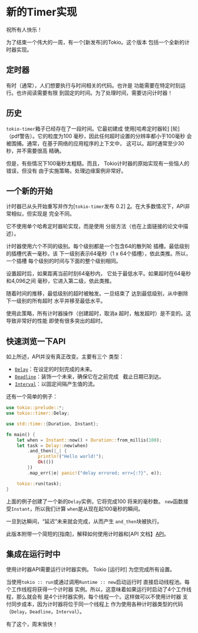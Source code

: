 # 新的Timer实现

祝所有人快乐！

为了结束一个伟大的一周，有一个[新发布]的Tokio。这个版本
包括一个全新的计时器实现。

## 定时器

有时（通常），人们想要执行与时间相关的代码。也许是
功能需要在特定时刻运行。也许阅读需要有限
到固定的时间。为了处理时间，需要访问计时器！

## 历史

`tokio-timer`箱子已经存在了一段时间。它最初建成
使用[哈希定时器轮] [轮]（pdf警告）。它的粒度为100
毫秒，因此任何超时设置的分辨率都小于100毫秒
会被围捕。通常，在基于网络的应用程序的上下文中，
这可以。超时通常至少30秒，并不需要很高
精确。

但是，有些情况下100毫秒太粗糙。而且，
Tokio计时器的原始实现有一些恼人的错误，但没有
由于实施策略，处理边缘案例非常好。

## 一个新的开始

计时器已从头开始重写并作为[`tokio-timer`发布
0.2] [2]。在大多数情况下，API非常相似，但实现是
完全不同。

它不使用单个哈希定时器轮实现，而是使用
分层方法（也在上面链接的论文中描述）。

计时器使用六个不同的级别。每个级别都是一个包含64的散列轮
插槽。最低级别的插槽代表一毫秒。该
下一级别表示64毫秒（1 x 64个插槽），依此类推。所以，一个插槽
每个级别的时间与下面的整个级别相同。

设置超时后，如果距离当前时刻64毫秒内，
它处于最低水平。如果超时在64毫秒和4,096之间
毫秒，它进入第二级，依此类推。

随着时间的推移，最低级别的超时被触发。一旦结束了
达到最低级别，从中删除下一级别的所有超时
水平并移至最低水平。

使用此策略，所有计时器操作（创建超时，取消a
超时，触发超时）是不变的。这导致非常好的性能
即使有很多突出的超时。

## 快速浏览一下API

如上所述，API并没有真正改变。主要有三个
类型：

* [`Delay`][delay]：在设定的时刻完成的未来。
* [`Deadline`][deadline]：装饰一个未来，确保它在之前完成
  截止日期已到达。
* [`Interval`][interval]：以固定间隔产生值的流。

还有一个简单的例子：


```rust
use tokio::prelude::*;
use tokio::timer::Delay;

use std::time::{Duration, Instant};

fn main() {
    let when = Instant::now() + Duration::from_millis(100);
    let task = Delay::new(when)
        .and_then(|_| {
            println!("Hello world!");
            Ok(())
        })
        .map_err(|e| panic!("delay errored; err={:?}", e));

    tokio::run(task);
}
```

上面的例子创建了一个新的`Delay`实例，它将完成100
将来的毫秒数。 `new`函数接受`Instant`，所以我们计算
`when`是从现在起100毫秒的瞬间。

一旦到达瞬间，“延迟”未来就会完成，从而产生
`and_then`块被执行。

此版本附带一个简短的[指南]，解释如何使用计时器和[API
文档】[API]。

## 集成在运行时中

使用计时器API需要运行计时器实例。 Tokio [运行时]
为您完成所有设置。

当使用`tokio :: run`或通过调用`Runtime :: new`启动运行时
直接启动线程池。每个工作线程将获得一个计时器
实例。所以，这意味着如果运行时启动了4个工作线程，那么就会有
是4个计时器实例，每个线程一个。这样做可以不使用计时器
支付同步成本，因为计时器将位于同一个线程上
作为使用各种计时器类型的代码（`Delay`，`Deadline`，`Interval`）。

有了这个，周末愉快！

[new release]: https://crates.io/crates/tokio/0.1.5
[wheel]: http://www.cs.columbia.edu/~nahum/w6998/papers/sosp87-timing-wheels.pdf
[2]: https://crates.io/crates/tokio-timer/0.2.0
[delay]: https://docs.rs/tokio/0.1/tokio/timer/struct.Delay.html
[deadline]: https://docs.rs/tokio/0.1/tokio/timer/struct.Deadline.html
[interval]: https://docs.rs/tokio/0.1/tokio/timer/struct.Interval.html
[api]: https://docs.rs/tokio/0.1/tokio/timer/index.html
